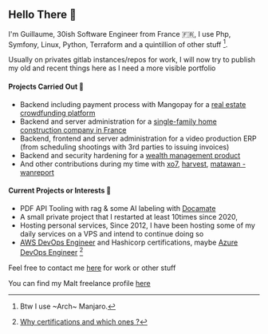 ## Hello There 👋

I'm Guillaume, 30ish Software Engineer from France 🇫🇷, I use Php, Symfony, Linux, Python, Terraform and a quintillion of other stuff [^1].

Usually on privates gitlab instances/repos for work, I will now try to publish my old and recent things here as I need a more visible portfolio 

#### Projects Carried Out 🥇
* Backend including payment process with Mangopay for a [real estate crowdfunding platform](https://upstone.co)
* Backend and server administration for a [single-family home construction company in France](https://maisons-phenix.com)
* Backend, frontend and server administration for a video production ERP (from scheduling shootings with 3rd parties to issuing invoices)
* Backend and security hardening for a [wealth management product](https://www.harvest.fr/produit/o2s/)
* And other contributions during my time with [xo7](https://xo7.fr), [harvest](https://www.harvest.fr), [matawan - wanreport](https://matawan-mobility.com/reporting-qualite-de-service/)

#### Current Projects or Interests 🧭
* PDF API Tooling with rag & some AI labeling with [Docamate](https://docamate.com)
* A small private project that I restarted at least 10times since 2020, 
* Hosting personal services, Since 2012, I have been hosting some of my daily services on a VPS and intend to continue doing so
* [AWS DevOps Engineer](https://aws.amazon.com/fr/certification/certified-devops-engineer-professional/) and Hashicorp certifications, maybe [Azure DevOps Engineer](https://learn.microsoft.com/en-us/credentials/certifications/devops-engineer/) [^2]

Feel free to contact me [here](mailto:guillaume@1gem.dev) for work or other stuff

You can find my Malt freelance profile [here](https://www.malt.fr/profile/guillaumemoal)


[^1]: Btw I use ~Arch~ Manjaro.
[^2]: [Why certifications and which ones ?](Certifications.md)
